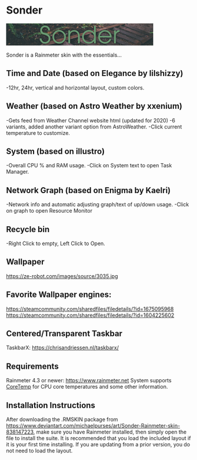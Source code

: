 # Sonder
![](Skins/Sonder/@Resources/Images/header.bmp)

Sonder is a Rainmeter skin with the essentials...

## Time and Date (based on Elegance by lilshizzy)
-12hr, 24hr, vertical and horizontal layout, custom colors.


## Weather (based on Astro Weather by xxenium)
-Gets feed from Weather Channel website html (updated for 2020)
-6 variants, added another variant option from AstroWeather.
-Click current temperature to customize.

## System (based on illustro)
-Overall CPU % and RAM usage.
-Click on System text to open Task Manager.

## Network Graph (based on Enigma by Kaelri)
-Network info and automatic adjusting graph/text of up/down usage.
-Click on graph to open Resource Monitor

## Recycle bin
-Right Click to empty, Left Click to Open. 

## Wallpaper
https://ze-robot.com/images/source/3035.jpg

## Favorite Wallpaper engines:
https://steamcommunity.com/sharedfiles/filedetails/?id=1675095968
https://steamcommunity.com/sharedfiles/filedetails/?id=1604225602


## Centered/Transparent Taskbar
TaskbarX: https://chrisandriessen.nl/taskbarx/


## Requirements
Rainmeter 4.3 or newer: https://www.rainmeter.net
System supports [CoreTemp](https://www.alcpu.com/CoreTemp/) for CPU core temperatures and some other information.

## Installation Instructions
After downloading the .RMSKIN package from https://www.deviantart.com/michaelpurses/art/Sonder-Rainmeter-skin-838147223, make sure you have Rainmeter installed, then simply open the file to install the suite. It is recommended that you load the included layout if it is your first time installing. If you are updating from a prior version, you do not need to load the layout.
